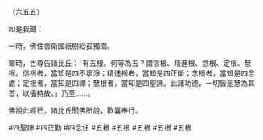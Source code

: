 （六五五）

如是我聞：

一時，佛住舍衛國祇樹給孤獨園。

爾時，世尊告諸比丘：「有五根。何等為五？謂信根、精進根、念根、定根、慧根。信根者，當知是四不壞淨；精進根者，當知是四正斷；念根者，當知是四念處；定根者，當知是四禪；慧根者，當知是四聖諦。此諸功德，一切皆是慧為其首，以攝持故。」乃至……。

佛說此經已，諸比丘聞佛所說，歡喜奉行。



#四聖諦
#四正勤
#四念住
#五根
#五根
#五根
#五根
#五根

